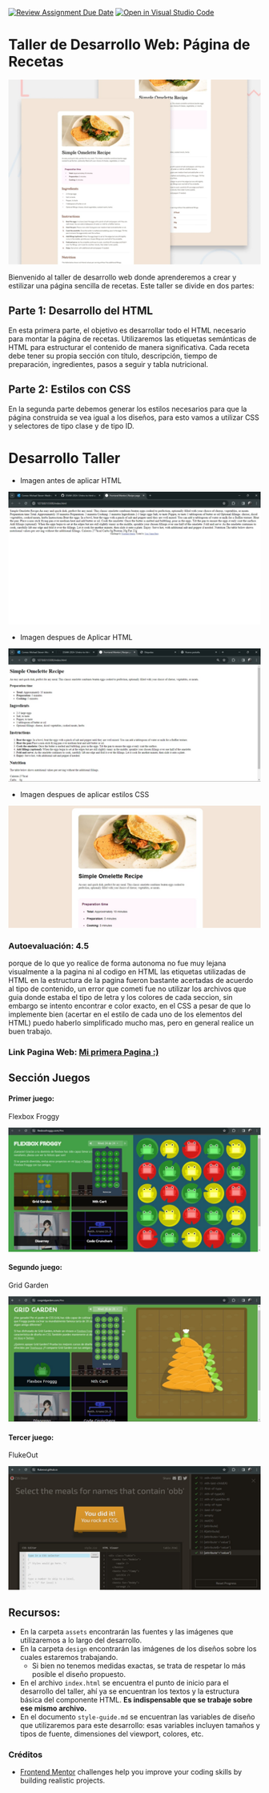 [![Review Assignment Due Date](https://classroom.github.com/assets/deadline-readme-button-24ddc0f5d75046c5622901739e7c5dd533143b0c8e959d652212380cedb1ea36.svg)](https://classroom.github.com/a/uvb6A4KJ)
[![Open in Visual Studio Code](https://classroom.github.com/assets/open-in-vscode-718a45dd9cf7e7f842a935f5ebbe5719a5e09af4491e668f4dbf3b35d5cca122.svg)](https://classroom.github.com/online_ide?assignment_repo_id=13545755&assignment_repo_type=AssignmentRepo)
# Taller de Desarrollo Web: Página de Recetas

![Preview del diseño](./design/desktop-preview.jpg)


Bienvenido al taller de desarrollo web donde aprenderemos a crear y estilizar una página sencilla de recetas. Este taller se divide en dos partes:

## Parte 1: Desarrollo del HTML
En esta primera parte, el objetivo es desarrollar todo el HTML necesario para montar la página de recetas. Utilizaremos las etiquetas semánticas de HTML para estructurar el contenido de manera significativa. Cada receta debe tener su propia sección con título, descripción, tiempo de preparación, ingredientes, pasos a seguir y tabla nutricional.

## Parte 2: Estilos con CSS
En la segunda parte debemos generar los estilos necesarios para que la página construida se vea igual a los diseños, para esto vamos a utilizar CSS y selectores de tipo clase y de tipo ID.


# Desarrollo Taller

- Imagen antes de aplicar HTML

![Imagen Antes de aplicar HTML](./design/Antes.jpg)
- Imagen despues de Aplicar HTML

![Imagen despues de aplicar HTML](./design/Despues.jpg)
- Imagen despues de aplicar estilos CSS

![Imagen despues de aplicar estilos CSS](./design/Despues2.jpg)



### Autoevaluación: 4.5
porque de lo que yo realice de forma autonoma no fue muy lejana visualmente a la pagina ni al codigo en HTML las etiquetas utilizadas de HTML en la estructura de la pagina fueron bastante acertadas de acuerdo al tipo de contenido, un error que cometi fue no utilizar los archivos que guia donde estaba el tipo de letra y los colores de cada seccion, sin embargo se intento encontrar e color exacto, en el CSS a pesar de que lo implemente bien (acertar en el estilo de cada uno de los elementos del HTML) puedo haberlo simplificado mucho mas, pero en general realice un buen trabajo.


### Link Pagina Web: [Mi primera Pagina :)](https://dsaw-2024-1.github.io/intro-to-github-pages-maikil09/)

## Sección Juegos

#### Primer juego: 
   Flexbox Froggy

   ![primer juego](./design/flexbox%20froggy.jpg)

#### Segundo juego: 
   Grid Garden

   ![segundo juego](./design/grid%20garden.jpg)

#### Tercer juego: 
   FlukeOut

   ![tercer juego](./design/flukeout.jpg)




## Recursos:
- En la carpeta `assets` encontrarán las fuentes y las imágenes que utilizaremos a lo largo del desarrollo.
- En la carpeta `design` encontrarán las imágenes de los diseños sobre los cuales estaremos trabajando.
   - Si bien no tenemos medidas exactas, se trata de respetar lo más posible el diseño propuesto.
- En el archivo `index.html` se encuentra el punto de inicio para el desarrollo del taller, ahí ya se encuentran los textos y la estructura básica del componente HTML. **Es indispensable que se trabaje sobre ese mismo archivo.**
- En el documento `style-guide.md` se encuentran las variables de diseño que utilizaremos para este desarrollo: esas variables incluyen tamaños y tipos de fuente, dimensiones del viewport, colores, etc.

### Créditos
- [Frontend Mentor](https://www.frontendmentor.io) challenges help you improve your coding skills by building realistic projects.



